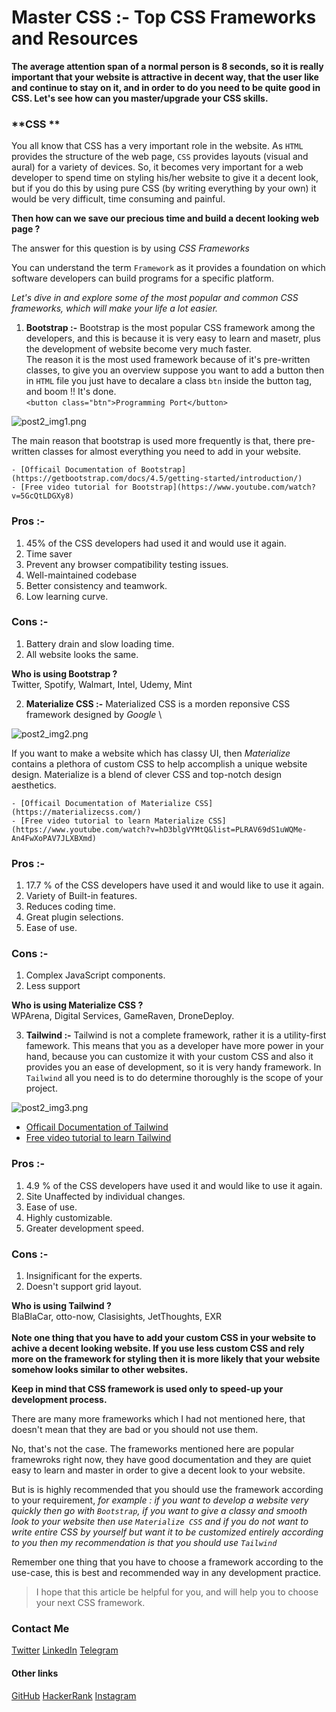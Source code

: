 # Master CSS :- Top CSS Frameworks and Resources

**The average attention span of a normal person is 8 seconds, so
it is really important that your website is attractive in decent way,  that the user like and continue to stay on it, and in order to do you need to be quite good in CSS. Let's see how can you master/upgrade your CSS skills.**

### **CSS ** 
You all know that CSS has a very important role in the website. As `HTML` provides the structure of the web page, `CSS` provides layouts (visual and aural) for a variety of devices. So, it becomes very important for a web developer to spend time on styling his/her website to give it a decent look, but if you do this by using pure CSS (by writing everything by your own) it would be very difficult, time consuming and painful.

**Then how can we save our precious time and build a decent looking web page ?**

The answer for this question is by using _CSS Frameworks_ 

You can understand the term `Framework` as it provides a foundation on which software developers can build programs for a specific platform.

_Let's dive in and explore some of the most popular and common CSS frameworks, which will make your life a lot easier._

1. **Bootstrap :-** Bootstrap is the most popular CSS framework among the developers, and this is because it is very easy to learn and masetr, plus the development of website become very much faster. \
The reason it is the most used framework because of it's pre-written classes, to give you an overview suppose you want to add a button then in `HTML` file you just have to decalare a class `btn` inside the button tag, and boom !! It's done. \
`<button class="btn">Programming Port</button>`


![post2_img1.png](https://cdn.hashnode.com/res/hashnode/image/upload/v1602263585828/GJNMyFcnQ.png)

The main reason that bootstrap is used more frequently is that, there pre-written classes for almost everything you need to add in your website.

    - [Officail Documentation of Bootstrap](https://getbootstrap.com/docs/4.5/getting-started/introduction/) 
    - [Free video tutorial for Bootstrap](https://www.youtube.com/watch?v=5GcQtLDGXy8)

### Pros :-
1. 45% of the CSS developers had used it and would use it again.
2. Time saver
3. Prevent any browser compatibility testing issues.
4. Well-maintained codebase
5. Better consistency and teamwork.
6. Low learning curve.

### Cons :-
1. Battery drain and slow loading time.
2. All website looks the same.

**Who is using Bootstrap ?**
\
Twitter, Spotify, Walmart, Intel, Udemy, Mint 

2. **Materialize CSS :-** Materialized CSS is a morden reponsive CSS framework designed by _Google_ 
\

![post2_img2.png](https://cdn.hashnode.com/res/hashnode/image/upload/v1602263653167/aIjEZgumB.png)

If you want to make a website which has classy UI, then _Materialize_ contains a plethora of custom CSS to help accomplish a unique website design. Materialize is a blend of clever CSS and top-notch design aesthetics.

    - [Officail Documentation of Materialize CSS](https://materializecss.com/)
    - [Free video tutorial to learn Materialize CSS](https://www.youtube.com/watch?v=hD3blgVYMtQ&list=PLRAV69dS1uWQMe-An4FwXoPAV7JLXBXmd)

### Pros :- 
1. 17.7 % of the CSS developers have used it and would like to use it again.
2. Variety of Built-in features.
3. Reduces coding time.
4. Great plugin selections.
5. Ease of use.

### Cons :-
1. Complex JavaScript components.
2. Less support

**Who is using Materialize CSS ?**\
WPArena, Digital Services, GameRaven, DroneDeploy.

3. **Tailwind :-** Tailwind is not a complete framework, rather it is a utility-first famework. This means that you as a developer have more power in your hand, because you can customize it with your custom CSS and also it provides you an ease of development, so it is very handy framework. In `Tailwind` all you need is to do determine thoroughly is the scope of your project.

![post2_img3.png](https://cdn.hashnode.com/res/hashnode/image/upload/v1602263743351/GrLXgZR7s.png)

- [Officail Documentation of Tailwind](https://tailwindcss.com/docs/installation)
- [Free video tutorial to learn Tailwind](https://www.youtube.com/watch?v=bxmDnn7lrnk&list=PL4cUxeGkcC9gpXORlEHjc5bgnIi5HEGhw)

### Pros :-
1. 4.9 % of the CSS developers have used it and would like to use it again.
2. Site Unaffected by individual changes.
3. Ease of use.
4. Highly customizable.
5. Greater development speed.

### Cons :-
1. Insignificant for the experts.
2. Doesn't support grid layout.

**Who is using Tailwind ?**\
BlaBlaCar, otto-now, Clasisights, JetThoughts, EXR
\
\
**Note one thing that you have to add your custom CSS in   your website to achive a decent looking website. If you use less custom CSS and rely more on the framework for styling then it is more likely that your website somehow looks similar to other websites.**

**Keep in mind that CSS framework is used only to speed-up your development process.**

There are many more frameworks which I had not mentioned here, that doesn't mean that they are bad or you should not use them.

No, that's not the case. The frameworks mentioned here are popular framewroks right now, they have good documentation and they are quiet easy to learn and master in order to give a decent look to your website.

But is is highly recommended that you should use the framework according to your requirement, _for example : if you want to develop a website very quickly then go with `Bootstrap`, if you want to give a classy and smooth look to your website then use `Materialize CSS` and if you do not want to write entire CSS by yourself but want it to be customized entirely according to you then my recommendation is that you should use `Tailwind`_

Remember one thing that you have to choose a framework according to the use-case, this is best and recommended way in any development practice.

> I hope that this article be helpful for you, and will help you to choose your next CSS framework.

### Contact Me

[Twitter](https://twitter.com/r_mishra10)
[LinkedIn](https://www.linkedin.com/in/rahul-mishra-66210b185)
[Telegram](https://t.me/rahul_mishra10)

#### Other links

[GitHub](https://github.com/rahulMishra05)
[HackerRank](https://www.hackerrank.com/rahulmishra10201)
[Instagram](https://www.instagram.com/rahul_mishra10/?hl=en)
